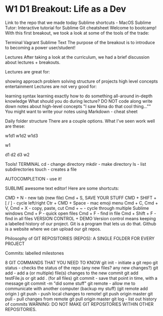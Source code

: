# W1 D1 Breakout: Life as a Dev

Link to the repo that we made today
Sublime shortcuts - MacOS
Sublime Tutor: Interactive tutorial for Sublime
Git cheatsheet
Welcome to bootcamp! With this first breakout, we took a look at some of the tools of the trade:

Terminal
Vagrant
Sublime Text
The purpose of the breakout is to introduce to becoming a power user/student!

Lectures
After taking a look at the curriculum, we had a brief discussion about lectures + breakouts.

Lectures are great for:

showing approach
problem solving
structure of projects
high level concepts
entertainment
Lectures are not very good for:

learning syntax
learning exactly how to do something
all-around in-depth knowledge
What should you do during lecture?
DO NOT code along
write down notes about high-level concepts
"I saw Nima do that cool thing...""
You might want to write your notes using Markdown - cheat sheet

Daily folder structure
There are a couple options. What I've seen work well are these:

w1d1
w1d2
w1d3

w1

d1
d2
d3
w2

Tools!
TERMINAL
cd - change directory
mkdir - make directory
ls - list subdirectories
touch - creates a file

AUTOCOMPLETION - use it!

SUBLIME
awesome text editor!
Here are some shortcuts:

CMD + N - new tab (new file)
Cmd + S, SAVE YOUR STUFF
CMD + SHIFT + [ / ] - cycle left/right
Ctr + CMD + Space - mac emoji menu
Cmd + C, Cmd + V, Cmd + X - copy, paste, cut
Cmd + ~ - cycle through multiple Sublime windows
Cmd + P - quick open files
Cmd + F - find in file
Cmd + Shift + F - find in all files
VERSION CONTROL + DEMO
Version control means keeping a labelled history of our project. Git is a program that lets us do that. Github is a website where we can upload our git repos.

Philosophy of GIT
REPOSITORIES (REPOS): A SINGLE FOLDER FOR EVERY PROJECT

Commits: labelled milestones

8 GIT COMMANDS THAT YOU NEED TO KNOW
git init - initiate a git repo
git status - checks the status of the repo (any new files? any new changes?)
git add - add a (or multiple) file(s) changes to the new commit git add testFile.js or git add . (for all files)
git commit - save that point in time, with a message git commit -m "did some stuff"
git remote - allow me to communicate with another computer (backup my stuff) (git remote add origin <SOME GITHUB REPO>)
git push - push local changes to remote! git push origin master
git pull - pull changes from remote git pull origin master
git log - list out history of commits
WARNING: DO NOT MAKE GIT REPOSITORIES WITHIN OTHER REPOSITORIES.
